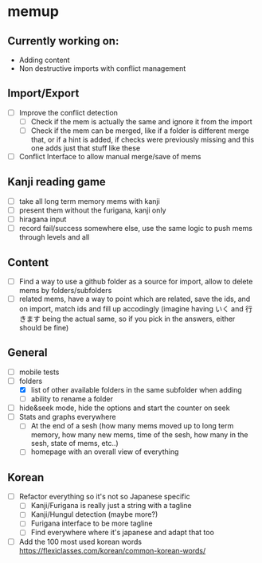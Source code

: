 # memup

## Currently working on:

-   Adding content
-   Non destructive imports with conflict management

## Import/Export

-   [ ] Improve the conflict detection
    -   [ ] Check if the mem is actually the same and ignore it from the import
    -   [ ] Check if the mem can be merged, like if a folder is different merge that, or if a hint is added, if checks were previously missing and this one adds just that stuff like these
-   [ ] Conflict Interface to allow manual merge/save of mems

## Kanji reading game

-   [ ] take all long term memory mems with kanji
-   [ ] present them without the furigana, kanji only
-   [ ] hiragana input
-   [ ] record fail/success somewhere else, use the same logic to push mems through levels and all

## Content

-   [ ] Find a way to use a github folder as a source for import, allow to delete mems by folders/subfolders
-   [ ] related mems, have a way to point which are related, save the ids, and on import, match ids and fill up accodingly (imagine having いく and 行きます being the actual same, so if you pick in the answers, either should be fine)

## General

-   [ ] mobile tests
-   [ ] folders
    -   [x] list of other available folders in the same subfolder when adding
    -   [ ] ability to rename a folder
-   [ ] hide&seek mode, hide the options and start the counter on seek
-   [ ] Stats and graphs everywhere
    -   [ ] At the end of a sesh (how many mems moved up to long term memory, how many new mems, time of the sesh, how many in the sesh, state of mems, etc..)
    -   [ ] homepage with an overall view of everything

## Korean

-   [ ] Refactor everything so it's not so Japanese specific
    -   [ ] Kanji/Furigana is really just a string with a tagline
    -   [ ] Kanji/Hungul detection (maybe more?)
    -   [ ] Furigana interface to be more tagline
    -   [ ] Find everywhere where it's japanese and adapt that too
-   [ ] Add the 100 most used korean words https://flexiclasses.com/korean/common-korean-words/
